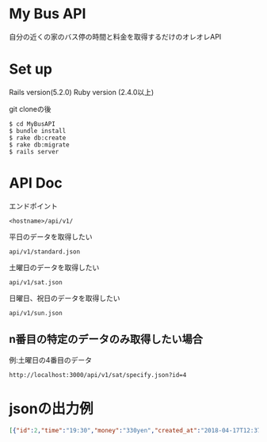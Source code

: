 # My Bus API
自分の近くの家のバス停の時間と料金を取得するだけのオレオレAPI
# Set up 
Rails version(5.2.0)
Ruby version (2.4.0以上)

git cloneの後
```
$ cd MyBusAPI
$ bundle install
$ rake db:create
$ rake db:migrate
$ rails server
```
# API Doc
エンドポイント
```
<hostname>/api/v1/
```
平日のデータを取得したい
```
api/v1/standard.json
```
土曜日のデータを取得したい
```
api/v1/sat.json
```
日曜日、祝日のデータを取得したい
```
api/v1/sun.json
```
## n番目の特定のデータのみ取得したい場合
例:土曜日の4番目のデータ
```
http://localhost:3000/api/v1/sat/specify.json?id=4
```
# jsonの出力例
```json
[{"id":2,"time":"19:30","money":"330yen","created_at":"2018-04-17T12:37:44.052Z","updated_at":"2018-04-17T12:37:44.052Z"}]
```

